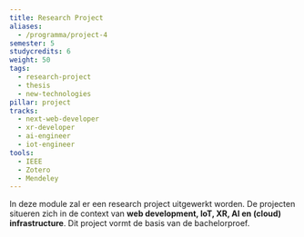 ```yaml
---
title: Research Project
aliases:
  - /programma/project-4
semester: 5
studycredits: 6
weight: 50
tags:
  - research-project
  - thesis
  - new-technologies
pillar: project
tracks:
  - next-web-developer
  - xr-developer
  - ai-engineer
  - iot-engineer
tools:
  - IEEE
  - Zotero
  - Mendeley
---
```


In deze module zal er een research project uitgewerkt worden. De projecten situeren zich in de context van **web development, IoT, XR, AI en (cloud) infrastructure**. Dit project vormt de basis van de bachelorproef.
